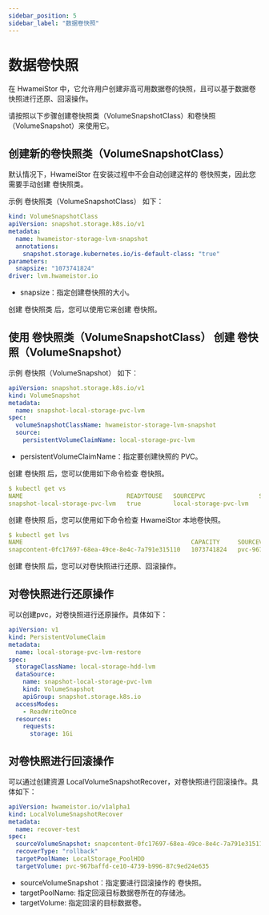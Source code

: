 ```yaml
---
sidebar_position: 5
sidebar_label: "数据卷快照"
---
```


# 数据卷快照

在 HwameiStor 中，它允许用户创建非高可用数据卷的快照，且可以基于数据卷快照进行还原、回滚操作。

请按照以下步骤创建卷快照类（VolumeSnapshotClass）和卷快照（VolumeSnapshot）来使用它。

## 创建新的卷快照类（VolumeSnapshotClass）

默认情况下，HwameiStor 在安装过程中不会自动创建这样的 卷快照类，因此您需要手动创建 卷快照类。

示例 卷快照类（VolumeSnapshotClass） 如下：

```yaml
kind: VolumeSnapshotClass
apiVersion: snapshot.storage.k8s.io/v1
metadata:
  name: hwameistor-storage-lvm-snapshot
  annotations:
    snapshot.storage.kubernetes.io/is-default-class: "true"
parameters:
  snapsize: "1073741824"
driver: lvm.hwameistor.io
```

- snapsize：指定创建卷快照的大小。


创建 卷快照类 后，您可以使用它来创建 卷快照。

## 使用 卷快照类（VolumeSnapshotClass） 创建 卷快照（VolumeSnapshot）

示例 卷快照（VolumeSnapshot） 如下：

```yaml
apiVersion: snapshot.storage.k8s.io/v1
kind: VolumeSnapshot
metadata:
  name: snapshot-local-storage-pvc-lvm
spec:
  volumeSnapshotClassName: hwameistor-storage-lvm-snapshot
  source:
    persistentVolumeClaimName: local-storage-pvc-lvm
```
- persistentVolumeClaimName：指定要创建快照的 PVC。

创建 卷快照 后，您可以使用如下命令检查 卷快照。
```yaml
$ kubectl get vs
NAME                             READYTOUSE   SOURCEPVC               SOURCESNAPSHOTCONTENT   RESTORESIZE   SNAPSHOTCLASS                     SNAPSHOTCONTENT                                    CREATIONTIME   AGE
snapshot-local-storage-pvc-lvm   true         local-storage-pvc-lvm                           1Gi           hwameistor-storage-lvm-snapshot   snapcontent-0fc17697-68ea-49ce-8e4c-7a791e315110   53y            2m57s

```

创建 卷快照 后，您可以使用如下命令检查 HwameiStor 本地卷快照。

```yaml
$ kubectl get lvs
NAME                                               CAPACITY     SOURCEVOLUME                               STATE   MERGING   INVALID   AGE
snapcontent-0fc17697-68ea-49ce-8e4c-7a791e315110   1073741824   pvc-967baffd-ce10-4739-b996-87c9ed24e635   Ready                       5m31s

```

创建 卷快照 后，您可以对卷快照进行还原、回滚操作。

## 对卷快照进行还原操作

可以创建pvc，对卷快照进行还原操作。具体如下：

```yaml
apiVersion: v1
kind: PersistentVolumeClaim
metadata:
  name: local-storage-pvc-lvm-restore
spec:
  storageClassName: local-storage-hdd-lvm
  dataSource:
    name: snapshot-local-storage-pvc-lvm
    kind: VolumeSnapshot
    apiGroup: snapshot.storage.k8s.io
  accessModes:
    - ReadWriteOnce
  resources:
    requests:
      storage: 1Gi
```


## 对卷快照进行回滚操作

可以通过创建资源 LocalVolumeSnapshotRecover，对卷快照进行回滚操作。具体如下：

```yaml
apiVersion: hwameistor.io/v1alpha1
kind: LocalVolumeSnapshotRecover
metadata:
  name: recover-test
spec:
  sourceVolumeSnapshot: snapcontent-0fc17697-68ea-49ce-8e4c-7a791e315110
  recoverType: "rollback"
  targetPoolName: LocalStorage_PoolHDD
  targetVolume: pvc-967baffd-ce10-4739-b996-87c9ed24e635
```
- sourceVolumeSnapshot：指定要进行回滚操作的 卷快照。
- targetPoolName: 指定回滚目标数据卷所在的存储池。
- targetVolume:  指定回滚的目标数据卷。